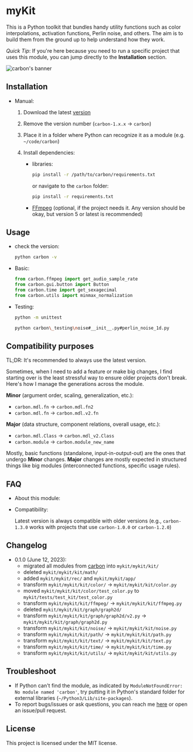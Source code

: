 # myKit

This is a Python toolkit that bundles handy utility functions such as color interpolations, activation functions, Perlin noise, and others. The aim is to build them from the ground up to help understand how they work.

*Quick Tip*: If you're here because you need to run a specific project that uses this module, you can jump directly to the **Installation** section.

![carbon's banner](_archive/20230515-banner-640.jpg)


## Installation

- Manual:

    1. Download the latest [version](https://github.com/nvfp/carbon/releases)
    2. Remove the version number (`carbon-1.x.x` -> `carbon`)
    3. Place it in a folder where Python can recognize it as a module (e.g. `~/code/carbon`)
    4. Install dependencies:

        - libraries:

            ```sh
            pip install -r /path/to/carbon/requirements.txt
            ```

            or navigate to the `carbon` folder:

            ```sh
            pip install -r requirements.txt
            ```
        - [FFmpeg](https://ffmpeg.org/download.html) (optional, if the project needs it. Any version should be okay, but version 5 or latest is recommended)


## Usage

- check the version:

    ```sh
    python carbon -v
    ```

- Basic:

    ```python
    from carbon.ffmpeg import get_audio_sample_rate
    from carbon.gui.button import Button
    from carbon.time import get_sexagecimal
    from carbon.utils import minmax_normalization
    ```

- Testing:

    ```sh
    python -m unittest
    ```

    ```sh
    python carbon\_testing\noise#__init__.py#perlin_noise_1d.py
    ```


## Compatibility purposes

TL;DR: It's recommended to always use the latest version.

Sometimes, when I need to add a feature or make big changes, I find starting over is the least stressful way to ensure older projects don't break. Here's how I manage the generations across the module.

**Minor** (argument order, scaling, generalization, etc.):
- `carbon.mdl.fn` -> `carbon.mdl.fn2`
- `carbon.mdl.fn` -> `carbon.mdl.v2.fn`

**Major** (data structure, component relations, overall usage, etc.):
- `carbon.mdl.Class` -> `carbon.mdl_v2.Class`
- `carbon.module` -> `carbon.module_new_name`

Mostly, basic functions (standalone, input-in-output-out) are the ones that undergo **Minor** changes. **Major** changes are mostly expected in structured things like big modules (interconnected functions, specific usage rules).


## FAQ

- About this module:


- Compatibility:

    Latest version is always compatible with older versions (e.g., `carbon-1.3.0` works with projects that use `carbon-1.0.0` or `carbon-1.2.0`)


## Changelog

- 0.1.0 (June 12, 2023):
    - migrated all modules from [carbon](https://github.com/nvfp/carbon) into `mykit/mykit/kit/`
    - deleted `mykit/mykit/kit/math/`
    - added `mykit/mykit/rec/` and `mykit/mykit/app/`
    - transform `mykit/mykit/kit/color/` -> `mykit/mykit/kit/color.py`
    - moved `mykit/mykit/kit/color/test_color.py` to `mykit/tests/test_kit/test_color.py`
    - transform `mykit/mykit/kit/ffmpeg/` -> `mykit/mykit/kit/ffmpeg.py`
    - deleted `mykit/mykit/kit/graph/graph2d/`
    - transform `mykit/mykit/kit/graph/graph2d/v2.py` -> `mykit/mykit/kit/graph/graph2d.py`
    - transform `mykit/mykit/kit/noise/` -> `mykit/mykit/kit/noise.py`
    - transform `mykit/mykit/kit/path/` -> `mykit/mykit/kit/path.py`
    - transform `mykit/mykit/kit/text/` -> `mykit/mykit/kit/text.py`
    - transform `mykit/mykit/kit/time/` -> `mykit/mykit/kit/time.py`
    - transform `mykit/mykit/kit/utils/` -> `mykit/mykit/kit/utils.py`


## Troubleshoot

- If Python can't find the module, as indicated by `ModuleNotFoundError: No module named 'carbon'`, try putting it in Python's standard folder for external libraries (`~/Python3/Lib/site-packages`).
- To report bugs/issues or ask questions, you can reach me [here](https://nvfp.github.io/contact) or open an issue/pull request.


## License

This project is licensed under the MIT license.